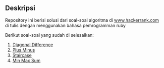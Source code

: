 ## Deskripsi

Repository ini berisi solusi dari soal-soal algoritma di www.hackerrank.com di tulis dengan menggunakan bahasa pemrogramman ruby

Berikut soal-soal yang sudah di selesaikan:
1. [Diagonal Difference](https://www.hackerrank.com/challenges/diagonal-difference)
2. [Plus Minus](https://www.hackerrank.com/challenges/plus-minus)
3. [Staircase](https://www.hackerrank.com/challenges/staircase)
4. [Min Max Sum](https://www.hackerrank.com/challenges/mini-max-sum)

